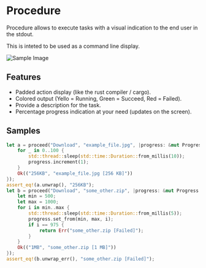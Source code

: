 # Procedure

Procedure allows to execute tasks with a visual indication to the end user in the stdout.

This is inteted to be used as a command line display.

![Sample Image](https://image.prntscr.com/image/uSUp9bGTS52VtzKNyta0zg.png)

## Features

- Padded action display (like the rust compiler / cargo).
- Colored output (Yello = Running, Green = Succeed, Red = Failed).
- Provide a description for the task.
- Percentage progress indication at your need (updates on the screen).

## Samples

```rust
let a = proceed("Download", "example_file.jpg", |progress: &mut Progress| -> Result<(&str, &str), &str> {
    for _ in 0..100 {
        std::thread::sleep(std::time::Duration::from_millis(10));
        progress.increment(1);
    }
    Ok(("256KB", "example_file.jpg [256 KB]"))
});
assert_eq!(a.unwrap(), "256KB");
let b = proceed("Download", "some_other.zip", |progress: &mut Progress| -> Result<(&str, &str), &str> {
    let min = 500;
    let max = 1000;
    for i in min..max {
        std::thread::sleep(std::time::Duration::from_millis(5));
        progress.set_from(min, max, i);
        if i == 975 {
            return Err("some_other.zip [Failed]");
        }
    }
    Ok(("1MB", "some_other.zip [1 MB]"))
});
assert_eq!(b.unwrap_err(), "some_other.zip [Failed]");
```
